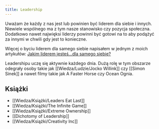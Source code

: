 ```yaml
---
title: Leadership
---
```


Uważam że każdy z nas jest lub powinien być liderem dla siebie i innych. Niewiele wspólnego ma z tym nasze stanowisko czy pozycja społeczna. Dodatkowo nawet najwięksi liderzy powinni być gotowi na to aby podążyć za innymi w chwili gdy jest to konieczne. 

Więcej o byciu liderem dla samego siebie napisałem w jednym z moich artykułów: [Jakim liderem jesteś...dla samego siebie?](https://www.linkedin.com/pulse/jakim-liderem-jeste%C5%9Bdla-samego-siebie-adam-gospodarczyk-/)

Leadershipu uczę się aktywnie każdego dnia. Dużą rolę w tym obszarze odegrały osoby takie jak [[Wiedza/Ludzie/Jocko Willink]] czy [[Simon Sinek]] a nawet filmy takie jak A Faster Horse czy Ocean Ognia.

## Książki
- [[Wiedza/Książki/Leaders Eat Last]]
- [[Wiedza/Książki/The Infinite Game]]
- [[Wiedza/Książki/Extreme Ownership]]
- [[Dichotomy of Leadership]]
- [[Wiedza/Książki/Creativity Inc]]